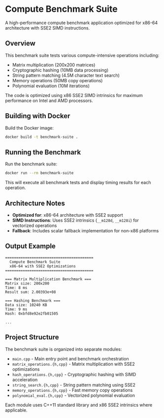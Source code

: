 # Compute Benchmark Suite

A high-performance compute benchmark application optimized for x86-64 architecture with SSE2 SIMD instructions.

## Overview

This benchmark suite tests various compute-intensive operations including:
- Matrix multiplication (200x200 matrices)
- Cryptographic hashing (10MB data processing)
- String pattern matching (4.5M character text search)
- Memory operations (50MB copy operations)
- Polynomial evaluation (10M iterations)

The code is optimized using x86 SSE2 SIMD intrinsics for maximum performance on Intel and AMD processors.

## Building with Docker

Build the Docker image:

```bash
docker build -t benchmark-suite .
```

## Running the Benchmark

Run the benchmark suite:

```bash
docker run --rm benchmark-suite
```

This will execute all benchmark tests and display timing results for each operation.

## Architecture Notes

- **Optimized for**: x86-64 architecture with SSE2 support
- **SIMD Instructions**: Uses SSE2 intrinsics (`__m128d`, `__m128i`) for vectorized operations
- **Fallback**: Includes scalar fallback implementation for non-x86 platforms

## Output Example

```
========================================
  Compute Benchmark Suite
  x86-64 with SSE2 Optimizations
========================================

=== Matrix Multiplication Benchmark ===
Matrix size: 200x200
Time: 8 ms
Result sum: 2.00393e+08

=== Hashing Benchmark ===
Data size: 10240 KB
Time: 9 ms
Hash: 0xbfd8e92e2fb01505

...
```

## Project Structure

The benchmark suite is organized into separate modules:

- `main.cpp` - Main entry point and benchmark orchestration
- `matrix_operations.{h,cpp}` - Matrix multiplication with SSE2 optimizations
- `hash_operations.{h,cpp}` - Cryptographic hashing with SIMD acceleration
- `string_search.{h,cpp}` - String pattern matching using SSE2
- `memory_operations.{h,cpp}` - Fast memory copy operations
- `polynomial_eval.{h,cpp}` - Vectorized polynomial evaluation

Each module uses C++11 standard library and x86 SSE2 intrinsics where applicable.